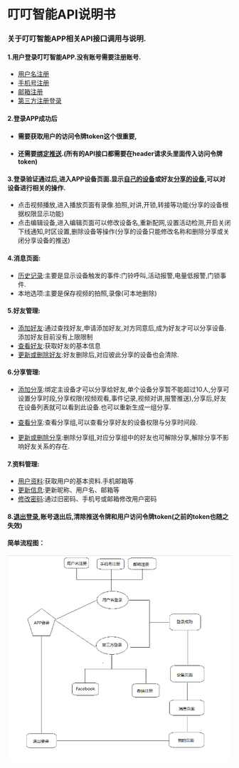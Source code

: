 # 叮叮智能API说明书

### 关于叮叮智能APP相关API接口调用与说明.

#### 1.用户登录叮叮智能APP.没有账号需要注册账号.

* [用户名注册](/../zhang-hao-zhu-ce/yong-hu-ming-zhu-ce.html)
* [手机号注册](/../zhang-hao-zhu-ce/shou-ji-hao-zhu-ce.html)
* [邮箱注册](/../zhang-hao-zhu-ce/you-xiang-zhu-ce.html)
* [第三方注册登录](/../deng-lu-yu-tui-chu/zhang-hao-deng-lu/di-san-fang-deng-lu.html)

#### 2.登录APP成功后

* #### 需要获取用户的访问令牌token这个很重要,
* #### 还需要[绑定推送](/../deng-lu-yu-tui-chu.html).\(所有的API接口都需要在header请求头里面传入访问令牌token\)

#### 3.登录验证通过后,进入APP设备页面.显示[自己的设备](/../she-bei-xiang-guan/wo-de-she-bei.html)或好友[分享的设备](/../she-bei-xiang-guan/fen-xiang-she-bei.html),可以对设备进行相关的操作.

* 点击视频播放,进入播放页面有录像.拍照,对讲,开锁,转接等功能\(分享的设备根据权限显示功能\)
* 点击编辑设备,进入编辑页面可以修改设备名,重新配网,设置活动检测,开启关闭下线通知,时区设置,删除设备等操作\(分享的设备只能修改名称和删除分享或关闭分享设备的推送\)

#### 4.消息页面:

* [历史记录](/../xiao-xi-xiang-guan/li-shi-ji-lu.html):主要是显示设备触发的事件:门铃呼叫,活动报警,电量低报警,门锁事件.
* 本地选项:主要是保存视频的拍照,录像\(可本地删除\)

#### 5.好友管理:

* [添加好友](/../hao-you-guan-li/tian-jia-hao-you.html):通过查找好友,申请添加好友,对方同意后,成为好友才可以分享设备.添加好友目前没有上限限制
* [查看好友](/../hao-you-guan-li/cha-kan-hao-you.html):获取好友的基本信息
* [更新或删除好友](/../hao-you-guan-li/geng-xin-yu-shan-chu.html):好友删除后,对应彼此分享的设备也会清除.

#### 6.分享管理:

* [添加分享](/../fen-xiang-guan-li/tian-jia-fen-xiang.html):绑定主设备才可以分享给好友,单个设备分享暂不能超过10人,分享可设置分享时段,分享权限\(视频观看,事件记录,视频对讲,报警推送\),分享后,好友在设备列表就可以看到此设备.也可以重新生成一组分享.
* [查看分享](/../fen-xiang-guan-li/cha-kan-fen-xiang.html):查看分享组,可以查看分享好友的设备权限与分享时间段.

* [更新或删除分享](/../fen-xiang-guan-li/geng-xin-yu-shan-chu.html):删除分享组,对应分享组中的好友也可解除分享,解除分享不影响好友关系的存在.

#### 7.资料管理:

* [用户资料](/../zi-liao-guan-li/yong-hu-zi-liao.html):获取用户的基本资料.手机邮箱等
* [更新信息](/../zi-liao-guan-li/geng-xin-zi-liao.html):更新昵称、用户名、邮箱等
* [修改密码](/../zi-liao-guan-li/xiu-gai-mi-ma.html):通过旧密码、手机号或邮箱修改用户密码

#### 8.[退出登录](/../deng-lu-yu-tui-chu/zhang-hao-tui-chu.html),账号退出后,清除推送令牌和用户访问令牌token\(之前的token也随之失效\)

#### 简单流程图：

![](/assets/TIM截图20190306161312.png)


